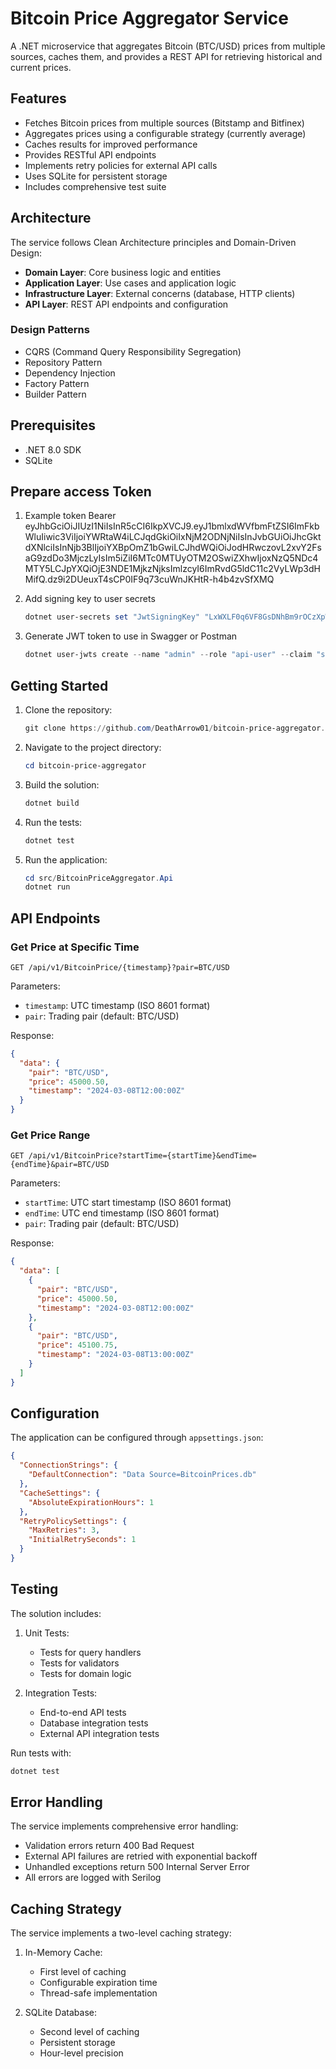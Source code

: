 # Bitcoin Price Aggregator Service

A .NET microservice that aggregates Bitcoin (BTC/USD) prices from multiple sources, caches them, and provides a REST API for retrieving historical and current prices.

## Features

- Fetches Bitcoin prices from multiple sources (Bitstamp and Bitfinex)
- Aggregates prices using a configurable strategy (currently average)
- Caches results for improved performance
- Provides RESTful API endpoints
- Implements retry policies for external API calls
- Uses SQLite for persistent storage
- Includes comprehensive test suite

## Architecture

The service follows Clean Architecture principles and Domain-Driven Design:

- **Domain Layer**: Core business logic and entities
- **Application Layer**: Use cases and application logic
- **Infrastructure Layer**: External concerns (database, HTTP clients)
- **API Layer**: REST API endpoints and configuration

### Design Patterns

- CQRS (Command Query Responsibility Segregation)
- Repository Pattern
- Dependency Injection
- Factory Pattern
- Builder Pattern

## Prerequisites

- .NET 8.0 SDK
- SQLite

## Prepare access Token

1. Example token
Bearer eyJhbGciOiJIUzI1NiIsInR5cCI6IkpXVCJ9.eyJ1bmlxdWVfbmFtZSI6ImFkbWluIiwic3ViIjoiYWRtaW4iLCJqdGkiOiIxNjM2ODNjNiIsInJvbGUiOiJhcGktdXNlciIsInNjb3BlIjoiYXBpOmZ1bGwiLCJhdWQiOiJodHRwczovL2xvY2FsaG9zdDo3MjczLyIsIm5iZiI6MTc0MTUyOTM2OSwiZXhwIjoxNzQ5NDc4MTY5LCJpYXQiOjE3NDE1MjkzNjksImlzcyI6ImRvdG5ldC11c2VyLWp3dHMifQ.dz9i2DUeuxT4sCP0IF9q73cuWnJKHtR-h4b4zvSfXMQ

2. Add signing key to user secrets
   ```Powershell
   dotnet user-secrets set "JwtSigningKey" "LxWXLF0q6VF8GsDNhBm9rOCzXpWr/kWjGqEIBhDmpLI=" --project "src\BitcoinPriceAggregator.Api\BitcoinPriceAggregator.Api.csproj"
   ```

3. Generate JWT token to use in Swagger or Postman

   ```Powershell
   dotnet user-jwts create --name "admin" --role "api-user" --claim "scope=api:full" --audience "https://localhost:7273/" --project "src\BitcoinPriceAggregator.Api\BitcoinPriceAggregator.Api.csproj"
    ```


## Getting Started

1. Clone the repository:
   ```Powershell
   git clone https://github.com/DeathArrow01/bitcoin-price-aggregator.git
   ```

2. Navigate to the project directory:
   ```Powershell
   cd bitcoin-price-aggregator
   ```

3. Build the solution:
   ```Powershell
   dotnet build
   ```

4. Run the tests:
   ```Powershell
   dotnet test
   ```

5. Run the application:
   ```Powershell
   cd src/BitcoinPriceAggregator.Api
   dotnet run
   ```

## API Endpoints

### Get Price at Specific Time

```http
GET /api/v1/BitcoinPrice/{timestamp}?pair=BTC/USD
```

Parameters:
- `timestamp`: UTC timestamp (ISO 8601 format)
- `pair`: Trading pair (default: BTC/USD)

Response:
```json
{
  "data": {
    "pair": "BTC/USD",
    "price": 45000.50,
    "timestamp": "2024-03-08T12:00:00Z"
  }
}
```

### Get Price Range

```http
GET /api/v1/BitcoinPrice?startTime={startTime}&endTime={endTime}&pair=BTC/USD
```

Parameters:
- `startTime`: UTC start timestamp (ISO 8601 format)
- `endTime`: UTC end timestamp (ISO 8601 format)
- `pair`: Trading pair (default: BTC/USD)

Response:
```json
{
  "data": [
    {
      "pair": "BTC/USD",
      "price": 45000.50,
      "timestamp": "2024-03-08T12:00:00Z"
    },
    {
      "pair": "BTC/USD",
      "price": 45100.75,
      "timestamp": "2024-03-08T13:00:00Z"
    }
  ]
}
```

## Configuration

The application can be configured through `appsettings.json`:

```json
{
  "ConnectionStrings": {
    "DefaultConnection": "Data Source=BitcoinPrices.db"
  },
  "CacheSettings": {
    "AbsoluteExpirationHours": 1
  },
  "RetryPolicySettings": {
    "MaxRetries": 3,
    "InitialRetrySeconds": 1
  }
}
```

## Testing

The solution includes:

1. Unit Tests:
   - Tests for query handlers
   - Tests for validators
   - Tests for domain logic

2. Integration Tests:
   - End-to-end API tests
   - Database integration tests
   - External API integration tests

Run tests with:
```Powershell
dotnet test
```

## Error Handling

The service implements comprehensive error handling:

- Validation errors return 400 Bad Request
- External API failures are retried with exponential backoff
- Unhandled exceptions return 500 Internal Server Error
- All errors are logged with Serilog

## Caching Strategy

The service implements a two-level caching strategy:

1. In-Memory Cache:
   - First level of caching
   - Configurable expiration time
   - Thread-safe implementation

2. SQLite Database:
   - Second level of caching
   - Persistent storage
   - Hour-level precision